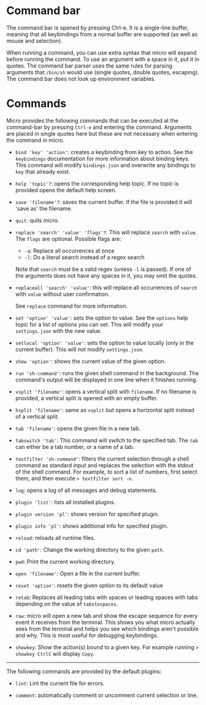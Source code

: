 # Command bar

The command bar is opened by pressing Ctrl-e. It is a single-line buffer,
meaning that all keybindings from a normal buffer are supported (as well
as mouse and selection).

When running a command, you can use extra syntax that micro will expand before
running the command. To use an argument with a space in it, put it in
quotes. The command bar parser uses the same rules for parsing arguments that
`/bin/sh` would use (single quotes, double quotes, escaping). The command bar
does not look up environment variables.

# Commands

Micro provides the following commands that can be executed at the command-bar by
pressing `Ctrl-e` and entering the command. Arguments are placed in single
quotes here but these are not necessary when entering the command in micro.

* `bind 'key' 'action'`: creates a keybinding from key to action. See the
   `keybindings` documentation for more information about binding keys.
   This command will modify `bindings.json` and overwrite any bindings to
   `key` that already exist.

* `help 'topic'?`: opens the corresponding help topic. If no topic is provided
   opens the default help screen.

* `save 'filename'?`: saves the current buffer. If the file is provided it
   will 'save as' the filename.

* `quit`: quits micro.

* `replace 'search' 'value' 'flags'?`: This will replace `search` with `value`. 
   The `flags` are optional. Possible flags are:
   * `-a`: Replace all occurrences at once
   * `-l`: Do a literal search instead of a regex search

   Note that `search` must be a valid regex (unless `-l` is passed). If one 
   of the arguments does not have any spaces in it, you may omit the quotes.

* `replaceall 'search' 'value'`: this will replace all occurrences of `search`
   with `value` without user confirmation.

	See `replace` command for more information.

* `set 'option' 'value'`: sets the option to value. See the `options` help topic for
   a list of options you can set. This will modify your `settings.json` with the
   new value.

* `setlocal 'option' 'value'`: sets the option to value locally (only in the current
   buffer). This will *not* modify `settings.json`.

* `show 'option'`: shows the current value of the given option.

* `run 'sh-command'`: runs the given shell command in the background. The 
   command's output will be displayed in one line when it finishes running.

* `vsplit 'filename'`: opens a vertical split with `filename`. If no filename is
   provided, a vertical split is opened with an empty buffer.

* `hsplit 'filename'`: same as `vsplit` but opens a horizontal split instead of a
   vertical split.

* `tab 'filename'`: opens the given file in a new tab.

* `tabswitch 'tab'`: This command will switch to the specified tab. The `tab` can
   either be a tab number, or a name of a tab.

* `textfilter 'sh-command'`: filters the current selection through a shell command
   as standard input and replaces the selection with the stdout of the shell command.
   For example, to sort a list of numbers, first select them, and then execute
   `> textfilter sort -n`.
					 
* `log`: opens a log of all messages and debug statements.

* `plugin 'list'`: lists all installed plugins.

* `plugin version 'pl'`: shows version for specified plugin.

* `plugin info 'pl'`: shows additional info for specified plugin.

* `reload`: reloads all runtime files.

* `cd 'path'`: Change the working directory to the given `path`.

* `pwd`: Print the current working directory.

* `open 'filename'`: Open a file in the current buffer.

* `reset 'option'`: resets the given option to its default value

* `retab`: Replaces all leading tabs with spaces or leading spaces with tabs
   depending on the value of `tabstospaces`.

* `raw`: micro will open a new tab and show the escape sequence for every event
   it receives from the terminal. This shows you what micro actually sees from
   the terminal and helps you see which bindings aren't possible and why. This
   is most useful for debugging keybindings.

* `showkey`: Show the action(s) bound to a given key. For example
   running `> showkey CtrlC` will display `Copy`.

---

The following commands are provided by the default plugins:

* `lint`: Lint the current file for errors.

* `comment`: automatically comment or uncomment current selection or line.
